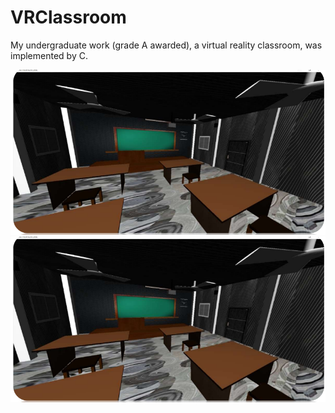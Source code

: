 # VRClassroom

My undergraduate work (grade A awarded), a virtual reality classroom, was implemented by C.


<img src="https://github.com/fwyc0573/VRClassroom/blob/main/fig/fig1.png" width="700" />

<img src="https://github.com/fwyc0573/VRClassroom/blob/main/fig/fig1.png" width="700" />
